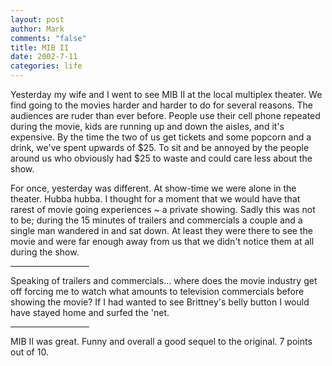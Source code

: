```yaml
--- 
layout: post
author: Mark
comments: "false"
title: MIB II
date: 2002-7-11
categories: life
---
```

Yesterday my wife and I went to see MIB II at the local multiplex theater. We find going to the movies harder and harder to do for several reasons. The audiences are ruder than ever before. People use their cell phone repeated during the movie, kids are running up and down the aisles, and it's expensive. By the time the two of us get tickets and some popcorn and a drink, we've spent upwards of $25. To sit and be annoyed by the people around us who obviously had $25 to waste and could care less about the show.

For once, yesterday was different. At show-time we were alone in the theater. Hubba hubba. I thought for a moment that we would have that rarest of movie going experiences ~ a private showing. Sadly this was not to be; during the 15 minutes of trailers and commercials a couple and a single man wandered in and sat down. At least they were there to see the movie and were far enough away from us that we didn't notice them at all during the show.

<hr width="25%" />Speaking of trailers and commercials... where does the movie industry get off forcing me to watch what amounts to television commercials before showing the movie? If I had wanted to see Brittney's belly button I would have stayed home and surfed the 'net. <hr width="25%" />MIB II was great. Funny and overall a good sequel to the original. 7 points out of 10.

